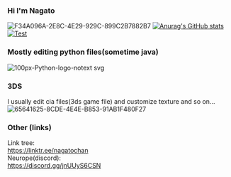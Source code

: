 ### Hi I'm Nagato
![F34A096A-2E8C-4E29-929C-899C2B7882B7](https://user-images.githubusercontent.com/94958239/164647576-b8b61ae7-7dfc-46fe-a0b6-6cf5011932ce.jpg)
[![Anurag's GitHub stats](https://github-readme-stats.vercel.app/api?username=Nagatochyan&layout=compact&theme=onedark)](https://github.com/anuraghazra/github-readme-stats)
[![Test](https://github-readme-stats.vercel.app/api/top-langs/?username=Nagatochyan&layout=compact)](https://github.com/Nagatochyan)


### Mostly editing python files(sometime java)
![100px-Python-logo-notext svg](https://user-images.githubusercontent.com/94958239/164648695-1ad55ed6-a89c-4e38-bb2c-50ea1ee2ceda.png)
### 3DS
I usually edit cia files(3ds game file) and customize texture and so on... 
![65641625-8CDE-4E4E-B853-91AB1F480F27](https://user-images.githubusercontent.com/94958239/179823994-7455473d-fb3c-4732-b45e-185e52dc7958.jpeg)

### Other (links)
Link tree:<br>
https://linktr.ee/nagatochan<br>
Neurope(discord):<br>
https://discord.gg/jnUUyS6CSN<br>
